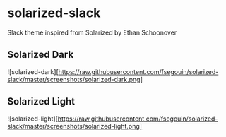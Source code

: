 # solarized-slack
Slack theme inspired from Solarized by Ethan Schoonover

## Solarized Dark

![solarized-dark][https://raw.githubusercontent.com/fsegouin/solarized-slack/master/screenshots/solarized-dark.png]

## Solarized Light

![solarized-light][https://raw.githubusercontent.com/fsegouin/solarized-slack/master/screenshots/solarized-light.png]

